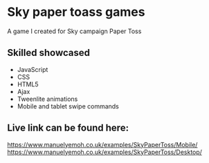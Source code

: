 # Sky paper toass games
A game I created for Sky campaign Paper Toss

## Skilled showcased

- JavaScript
- CSS
- HTML5
- Ajax
- Tweenlite animations
- Mobile and tablet swipe commands

## Live link can be found here:

https://www.manuelyemoh.co.uk/examples/SkyPaperToss/Mobile/
https://www.manuelyemoh.co.uk/examples/SkyPaperToss/Desktop/